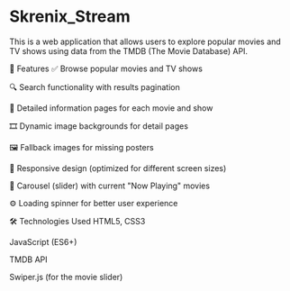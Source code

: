 # Skrenix_Stream
This is a web application that allows users to explore popular movies and TV shows using data from the TMDB (The Movie Database) API.

🔧 Features
✅ Browse popular movies and TV shows

🔍 Search functionality with results pagination

📄 Detailed information pages for each movie and show

🎞️ Dynamic image backgrounds for detail pages

🖼️ Fallback images for missing posters

📱 Responsive design (optimized for different screen sizes)

🔄 Carousel (slider) with current "Now Playing" movies

⚙️ Loading spinner for better user experience

🛠️ Technologies Used
HTML5, CSS3

JavaScript (ES6+)

TMDB API

Swiper.js (for the movie slider)
